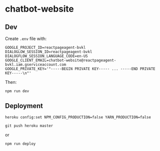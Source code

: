 # chatbot-website

## Dev

Create `.env` file with:

    GOOGLE_PROJECT_ID=reactpageagent-bvkl
    DIALOGLOW_SESSION_ID=reactpageagent-bvkl
    DIALOGFLOW_SESSION_LANGUAGE_CODE=en-US
    GOOGLE_CLIENT_EMAIL=chatbot-website@reactpageagent-bvkl.iam.gserviceaccount.com
    GOOGLE_PRIVATE_KEY='"-----BEGIN PRIVATE KEY----- ... -----END PRIVATE KEY-----\n"'

Then:

    npm run dev

## Deployment

    heroku config:set NPM_CONFIG_PRODUCTION=false YARN_PRODUCTION=false

    git push heroku master

or

    npm run deploy
